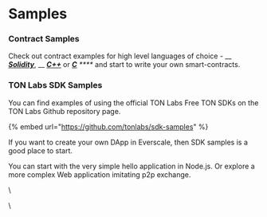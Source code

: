 # Samples

### Contract Samples

Check out contract examples for high level languages of choice - __ [_**Solidity**_](https://docs.ton.dev/86757ecb2/v/0/p/950f8a-write-smart-contract-in-solidity), __ [_**C++**_](https://docs.ton.dev/86757ecb2/p/828241-c-tutorial) or [_**C**_](https://docs.ton.dev/86757ecb2/p/16892e-giver-in-c) _****_ and start to write your own smart-contracts.&#x20;

### TON Labs SDK Samples

You can find examples of using the official TON Labs Free TON SDKs on the TON Labs Github repository page.

{% embed url="https://github.com/tonlabs/sdk-samples" %}

If you want to create your own DApp in Everscale, then SDK samples is a good place to start.

You can start with the very simple hello application in Node.js. Or explore a more complex Web application imitating p2p exchange.





\




\
